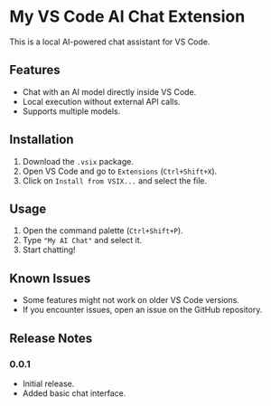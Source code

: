 # My VS Code AI Chat Extension

This is a local AI-powered chat assistant for VS Code.

## Features

- Chat with an AI model directly inside VS Code.
- Local execution without external API calls.
- Supports multiple models.

## Installation

1. Download the `.vsix` package.
2. Open VS Code and go to `Extensions` (`Ctrl+Shift+X`).
3. Click on `Install from VSIX...` and select the file.

## Usage

1. Open the command palette (`Ctrl+Shift+P`).
2. Type `"My AI Chat"` and select it.
3. Start chatting!

## Known Issues

- Some features might not work on older VS Code versions.
- If you encounter issues, open an issue on the GitHub repository.

## Release Notes

### 0.0.1

- Initial release.
- Added basic chat interface.
